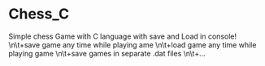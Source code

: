 # Chess_C
Simple chess Game with C language with save and Load in console!
\n\t+save game any time while playing ame 
\n\t+load game any time while playing game
\n\t+save games in separate .dat files
\n\t+...
